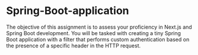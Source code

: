 # Spring-Boot-application
The objective of this assignment is to assess your proficiency in Next.js and Spring Boot development. You will be tasked with creating a tiny Spring Boot application with a filter that performs custom authentication based on the presence of a specific header in the HTTP request. 
